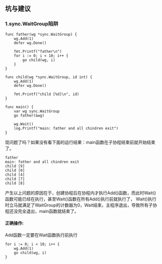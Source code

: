 ## 坑与建议

### 1.sync.WaitGroup陷阱 
```golang
func father(wg *sync.WaitGroup) {
	wg.Add(1)
	defer wg.Done()

	fmt.Printf("father\n")
	for i := 0; i < 10; i++ {
		go child(wg, i)
	}
}

func child(wg *sync.WaitGroup, id int) {
	wg.Add(1)
	defer wg.Done()

	fmt.Printf("child [%d]\n", id)
}

func main() {
	var wg sync.WaitGroup
	go father(&wg)

	wg.Wait()
	log.Printf("main: father and all chindren exit")
}
```

现问题了吗？如果没有看下面的运行结果：main函数在子协程结束前就开始结束了。
```
father
main: father and all chindren exit
child [9]
child [0]
child [4]
child [7]
child [8]
```

产生以上问题的原因在于，创建协程后在协程内才执行Add()函数，而此时Wait()函数可能已经在执行，甚至Wait()函数在所有Add()执行前就执行了，
Wait()执行时立马就满足了WaitGroup的计数器为0，Wait结束，主程序退出，导致所有子协程还没完全退出，main函数就结束了。
#### 正确操作:
Add函数一定要在Wait函数执行前执行
``` golang
for i := 0; i < 10; i++ {
    wg.Add(1)
    go child(wg, i)
}
```
